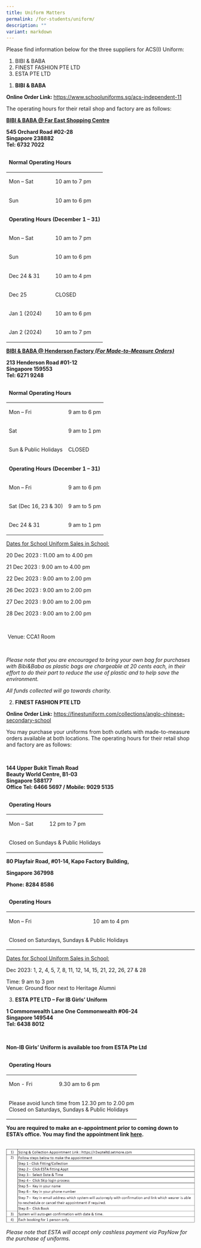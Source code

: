 ```yaml
---
title: Uniform Matters
permalink: /for-students/uniform/
description: ""
variant: markdown
---
```

<p>Please find information below for the three suppliers for ACS(I) Uniform:</p>
<ol>
<li>BIBI &amp; BABA</li>
<li>FINEST FASHION PTE LTD</li>
<li>ESTA PTE LTD</li>
</ol>
<ol>
<li><strong>BIBI &amp; BABA</strong></li>
</ol>
<p><strong>Online Order Link:&nbsp;</strong><a href="https://www.schooluniforms.sg/acs-independent-11">https://www.schooluniforms.sg/acs-independent-11</a></p>
<p>The operating hours for their retail shop and factory are as follows:</p>
<p><strong><u>BIBI &amp; BABA @ Far East Shopping Centre</u></strong></p>
<p><strong>545 Orchard Road #02-28<br> Singapore 238882<br> Tel: 6732 7022</strong></p>
<table width="845">
<thead>
<tr>
<td colspan="2">
<p><strong>Normal Operating Hours</strong></p>
</td>
</tr>
</thead>
<tbody>
<tr>
<td>
<p>Mon – Sat</p>
</td>
<td>
<p>10 am to 7 pm</p>
</td>
</tr>
<tr>
<td>
<p>Sun</p>
</td>
<td>
<p>10 am to 6 pm</p>
</td>
</tr>
<tr>
<td colspan="2">
<p><strong>Operating Hours&nbsp;(December 1 – 31)</strong></p>
</td>
</tr>
<tr>
<td>
<p>Mon – Sat</p>
</td>
<td>
<p>10 am to 7 pm</p>
</td>
</tr>
<tr>
<td>
<p>Sun</p>
</td>
<td>
<p>10 am to 6 pm</p>
</td>
</tr>
<tr>
<td>
<p>Dec 24 &amp; 31</p>
</td>
<td>
<p>10 am to 4 pm</p>
</td>
</tr>
<tr>
<td>
<p>Dec 25</p>
</td>
<td>
<p>CLOSED</p>
</td>
</tr>
<tr>
<td>
<p>Jan 1 (2024)</p>
</td>
<td>
<p>10 am to 6 pm</p>
</td>
</tr>
<tr>
<td>
<p>Jan 2 (2024)</p>
</td>
<td>
<p>10 am to 7 pm</p>
</td>
</tr>
</tbody>
</table>
<p><strong><u>BIBI &amp; BABA @ Henderson Factory <em>(For Made-to-Measure Orders)</em></u></strong></p>
<p><strong>213 Henderson Road #01-12<br> Singapore 159553<br> Tel: 6271 9248</strong></p>
<table width="845">
<thead>
<tr>
<td colspan="2">
<p><strong>Normal Operating Hours</strong></p>
</td>
</tr>
</thead>
<tbody>
<tr>
<td>
<p>Mon – Fri</p>
</td>
<td>
<p>9 am to 6 pm</p>
</td>
</tr>
<tr>
<td>
<p>Sat</p>
</td>
<td>
<p>9 am to 1 pm</p>
</td>
</tr>
<tr>
<td>
<p>Sun &amp; Public Holidays</p>
</td>
<td>
<p>CLOSED</p>
</td>
</tr>
<tr>
<td colspan="2">
<p><strong>Operating Hours&nbsp;(December 1 – 31)</strong></p>
</td>
</tr>
<tr>
<td>
<p>Mon – Fri</p>
</td>
<td>
<p>9 am to 6 pm</p>
</td>
</tr>
<tr>
<td>
<p>Sat (Dec 16, 23 &amp; 30)</p>
</td>
<td>
<p>9 am to 5 pm</p>
</td>
</tr>
<tr>
<td>
<p>Dec 24 &amp; 31</p>
</td>
<td>
<p>9 am to 1 pm</p>
</td>
</tr>
</tbody>
</table>
<p><u>Dates for School Uniform Sales in School:</u></p>
<p>20 Dec 2023 : 11.00 am to 4.00 pm</p>
<p>21 Dec 2023 : 9.00 am to 4.00 pm</p>
<p>22 Dec 2023 : 9.00 am to 2.00 pm</p>
<p>26 Dec 2023 : 9.00 am to 2.00 pm</p>
<p>27 Dec 2023 : 9.00 am to 2.00 pm</p>
<p>28 Dec 2023 : 9.00 am to 2.00 pm</p>
<p>&nbsp;</p>
<p>&nbsp;Venue: CCA1 Room</p>
<p>&nbsp;</p>
<p><em>Please note that you are encouraged to bring your own bag for purchases with Bibi&amp;Baba as plastic bags are chargeable at 20 cents each, in their effort to do their part to reduce the use of plastic and to help save the environment.</em></p>
<p><em>All funds collected will go towards charity.</em></p>
<ol start="2">
<li><strong> FINEST FASHION PTE LTD</strong></li>
</ol>
<p><strong>Online Order Link:</strong>&nbsp;<a href="https://finestuniform.com/collections/anglo-chinese-secondary-school">https://finestuniform.com/collections/anglo-chinese-secondary-school</a></p>
<p>You may purchase your uniforms from both outlets with made-to-measure orders available at both locations. The operating hours for their retail shop and factory are as follows:</p>
<p>&nbsp;</p>
<p><strong>144 Upper Bukit Timah Road<br> Beauty World Centre, B1-03<br> Singapore 588177<br> Office Tel: 6466 5697 / Mobile: 9029 5135</strong></p>
<table width="845">
<thead>
<tr>
<td colspan="2">
<p><strong>Operating Hours</strong></p>
</td>
</tr>
</thead>
<tbody>
<tr>
<td>
<p>Mon – Sat</p>
</td>
<td>
<p>12 pm to 7 pm</p>
</td>
</tr>
<tr>
<td colspan="2">
<p>Closed on Sundays &amp; Public Holidays</p>
</td>
</tr>
</tbody>
</table>
<p><strong>80 Playfair Road, #01-14, Kapo Factory Building,</strong></p>
<p><strong>Singapore&nbsp;367998</strong></p>
<p><strong>Phone: 8284 8586</strong></p>
<table width="845">
<thead>
<tr>
<td colspan="2">
<p><strong>Operating Hours</strong></p>
</td>
</tr>
</thead>
<tbody>
<tr>
<td width="368">
<p>Mon – Fri</p>
</td>
<td width="477">
<p>10 am to 4 pm</p>
</td>
</tr>
<tr>
<td colspan="2">
<p>Closed on Saturdays, Sundays &amp; Public Holidays</p>
</td>
</tr>
</tbody>
</table>
<p><u>Dates for School Uniform Sales in School:</u></p>
<p>Dec 2023: 1, 2, 4, 5, 7, 8, 11, 12, 14, 15, 21, 22, 26, 27 &amp; 28</p>
<p>Time: 9 am to 3 pm<br> Venue: Ground floor next to Heritage Alumni</p>
<ol start="3">
<li><strong>ESTA PTE LTD – For IB Girls’ Uniform</strong></li>
</ol>
<p><strong>1 Commonwealth Lane One Commonwealth #06-24<br> Singapore 149544<br> Tel: 6438 8012</strong></p>
<p><strong>&nbsp;</strong></p>
<p><strong>Non-IB Girls’ Uniform is available too from ESTA Pte Ltd</strong></p>
<table width="845">
<thead>
<tr>
<td colspan="2">
<p><strong>Operating Hours</strong></p>
</td>
</tr>
</thead>
<tbody>
<tr>
<td>
<p>Mon - Fri</p>
</td>
<td>
<p>9.30 am to 6 pm</p>
</td>
</tr>
<tr>
<td colspan="2">
<p>Please avoid lunch time from 12.30 pm to 2.00 pm<br> Closed on Saturdays, Sundays &amp; Public Holidays</p>
</td>
</tr>
</tbody>
</table>
<p><strong>You are required to make an e-appointment prior to coming down to ESTA’s office. You may find the appointment link </strong><a href="https://r2wpteltd.setmore.com/"><strong>here</strong></a><strong>.</strong></p>
<p><strong>&nbsp;<img alt="" src="/images/uniform1.png"></strong></p>
<p><em>Please note that ESTA will accept only&nbsp;cashless payment via PayNow&nbsp;for the purchase of uniforms.</em></p>